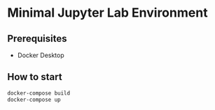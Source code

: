 # Minimal Jupyter Lab Environment

## Prerequisites

* Docker Desktop

## How to start

``` bash
docker-compose build
docker-compose up
```